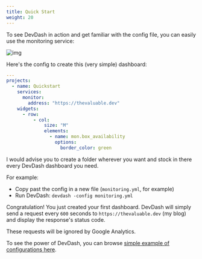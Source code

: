 ```yaml
---
title: Quick Start
weight: 20
---
```


To see DevDash in action and get familiar with the config file, you can easily use the monitoring service:

![img](/img/screenshot/monitor.png)

Here's the config to create this (very simple) dashboard:

```yml
---
projects:
  - name: Quickstart
    services:
      monitor:
        address: "https://thevaluable.dev"
    widgets:
      - row:
          - col:
              size: "M"
              elements:
                - name: mon.box_availability
                  options:
                    border_color: green
```

I would advise you to create a folder wherever you want and stock in there every DevDash dashboard you need.

For example:

* Copy past the config in a new file (`monitoring.yml`, for example)
* Run DevDash: `devdash -config monitoring.yml`

Congratulation! You just created your first dashboard. DevDash will simply send a request every `600` seconds to `https://thevaluable.dev` (my blog) and display the response's status code.

These requests will be ignored by Google Analytics.

To see the power of DevDash, you can browse [simple example of configurations here](/getting-started/examples/).
